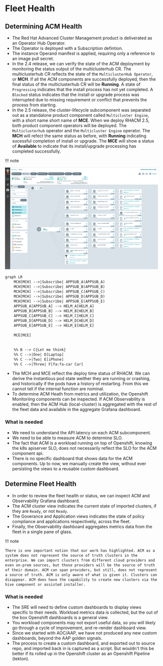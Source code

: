 # Fleet Health

## Determining ACM Health

- The Red Hat Advanced Cluster Management product is deliverated as an Operator Hub Operator.
- The Operator is deployed with a Subscription defintion.
- The instance Operand manifest is applied, requiring only a reference to an image pull secret.
- In the 2.4 release, we can verify the state of the ACM deployment by monitoring the status output of the multiclusterhub CR. The multiclusterhub CR reflects the state of the `MulticlusterHub Operator`, or **MCH**. If all the ACM components are successfully deployed, then the final status of the multiclusterhub CR will be **Running**. A state of `Progressing` indicates that the install process has not yet completed. A `Blocked` status indicates that the install or upgrade process was interrupted due to missing requirement or conflict that prevents the process from starting.
- In the 2.5 release, the cluster-lifecycle subcomponent was separated out as a standalone product component called `Multicluster Engine`, with a short name short name of **MCE**. When we deploy RHACM 2.5, both product component operators will be deployed. The `Multiclusterhub` operator and the `Multicluster Engine` operator. The **MCH** will refect the same status as before, with **Running** indicating sucessful completion of install or upgrade. The **MCE** will show a status of **Available** to indicate that its install/upgrade processing has completed successfully.

!!! note

    

![acm_24_argocd_appsub_helmrelease_deployment.png](./images/acm_24_argcd_appsub_helmrelease_deployment.png)

```mermaid
graph LR
    MCH[MCH] -->|Subscribe| APPSUB_A(APPSUB_A)
    MCH[MCH] -->|Subscribe| APPSUB_B(APPSUB_B)
    MCH[MCH] -->|Subscribe| APPSUB_C(APPSUB_C)
    MCH[MCH] -->|Subscribe| APPSUB_D(APPSUB_D)
    MCH[MCH] -->|Subscribe| APPSUB_E(APPSUB_E)
    APPSUB_A[APPSUB_A] --> HELM_A[HELM_A]
    APPSUB_B[APPSUB_B] --> HELM_B[HELM_B]
    APPSUB_C[APPSUB_C] --> HELM_C[HELM_C]
    APPSUB_D[APPSUB_D] --> HELM_D[HELM_D]
    APPSUB_E[APPSUB_E] --> HELM_E[HELM_E]
    
    MCE[MCE]
    
    
    %% B --> C{Let me think}
    %% C -->|One| D[Laptop]
    %% C -->|Two| E[iPhone]
    %% C -->|Three| F[fa:fa-car Car]
```

- The MCH and MCE reflect the deploy time status of RHACM. We can derive the instantious pod state weither they are running or crashing, and historically if the pods have a history of restarting. From this we cannot tell if the internal function are nominal.
- To determine ACM Heath from metrics and utilization, the Openshift Monitoriing components can be inspected. If ACM Observability is enabled, then the ACM Hub (local-cluster) is aggregated with the rest of the fleet data and available in the aggregate Grafana dashboard.

### What is needed

- We need to understand the API latency on each ACM subcomponent.
- We need to be able to measure ACM to determine SLO.
- The fact that ACM is a workload running on top of Openshift, knowing the k8s apiserver SLO, does not necessarily reflect the SLO for the ACM component api.
- There is no specific dashboard that shows data for the ACM components. Up to now, we manually create the view, without ever persisting the views to a reusable custom dashboard.


## Determine Fleet Health

- In order to review the fleet health or status, we can inspect ACM and Observability Grafana dashboard.
- The ACM cluster view indicates the current state of imported clusters, if they are `Ready`, or not `Ready`.
- The Goverance and Application views indicates the state of policy compliance and applications respectiveliy, across the fleet.
- Finally, the Observability dashboard aggregates metrics data from the fleet in a single pane of glass.

!!! note

    There is one important notion that our work has highlighted. ACM as a system does not represent the source of truth clusters in the enterprise. We can import clusters from different cloud providers and even on-prem sources, but those providers will be the source of truth of their domain. ACM can span providers, but still, does not represent a source of truth. ACM is only aware of what is given it. Clusters can disappear. ACM does have the capability to create new clusters via the hive component or assisted installer. 

### What is needed

- The SRE will need to define custom dashboards to display views specific to their needs. Workload metrics data is collected, but the out of the box Openshift dashboards is a general view.
- You workload components may not export useful data, so you will likely go through a cycle of improvement, and re-render dashboard view.
- Since we started with AOC/AAP, we have not produced any new custom dashboards, beyond the AAP golden signals.
- The process to create a custom dashboard, and exported out to source repo, and imported back in is captured as a script. But wouldn't this be better if its rolled up in the Openshift cluster as an Openshift Pipeline (tekton).

